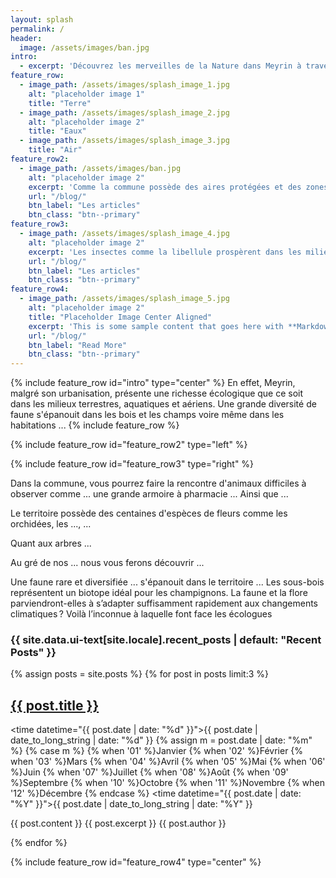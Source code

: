 ```yaml
---
layout: splash
permalink: /
header:
  image: /assets/images/ban.jpg
intro: 
  - excerpt: 'Découvrez les merveilles de la Nature dans Meyrin à travers sa faune et sa flore.'
feature_row:
  - image_path: /assets/images/splash_image_1.jpg
    alt: "placeholder image 1"
    title: "Terre"
  - image_path: /assets/images/splash_image_2.jpg
    alt: "placeholder image 2"
    title: "Eaux"
  - image_path: /assets/images/splash_image_3.jpg
    title: "Air"
feature_row2:
  - image_path: /assets/images/ban.jpg
    alt: "placeholder image 2"
    excerpt: 'Comme la commune possède des aires protégées et des zones humides, les animaux y vivent paisiblement, en sécurité et tout en liberté dans leur milieu naturel malgré la proximité des humains.'
    url: "/blog/"
    btn_label: "Les articles"
    btn_class: "btn--primary"
feature_row3:
  - image_path: /assets/images/splash_image_4.jpg
    alt: "placeholder image 2"
    excerpt: 'Les insectes comme la libellule prospèrent dans les milieux aquatiques.'
    url: "/blog/"
    btn_label: "Les articles"
    btn_class: "btn--primary"    
feature_row4:
  - image_path: /assets/images/splash_image_5.jpg
    alt: "placeholder image 2"
    title: "Placeholder Image Center Aligned"
    excerpt: 'This is some sample content that goes here with **Markdown** formatting. Centered with `type="center"`'
    url: "/blog/"
    btn_label: "Read More"
    btn_class: "btn--primary"
---
```

{% include feature_row id="intro" type="center" %}
En effet, Meyrin, malgré son urbanisation, présente une richesse écologique que ce soit dans les milieux terrestres, aquatiques et aériens. Une grande diversité de faune s'épanouit dans les bois et les champs voire même dans les habitations ...
{% include feature_row %}

{% include feature_row id="feature_row2" type="left" %}

{% include feature_row id="feature_row3" type="right" %}

<!--{% include feature_row id="feature_row4" type="center" %}-->

Dans la commune, vous pourrez faire la rencontre d'animaux difficiles à observer comme ...
une grande armoire à pharmacie ...
Ainsi que ...


Le territoire possède des centaines d'espèces de fleurs comme les orchidées, les ..., ...

Quant aux arbres ...


Au gré de nos ... nous vous ferons découvrir ...

Une faune rare et diversifiée ... s'épanouit dans le territoire ...
Les sous-bois représentent un biotope idéal pour les champignons.
La faune et la flore parviendront-elles à s’adapter suffisamment rapidement aux changements climatiques ? Voilà l’inconnue à laquelle font face les écologues

<h3 class="archive__subtitle">{{ site.data.ui-text[site.locale].recent_posts | default: "Recent Posts" }}</h3>
{% assign posts = site.posts %}
{% for post in posts limit:3 %}
<article>
<h2>
      <a href="{{ post.url | relative_url  }}">{{ post.title }}</a>
</h2>

<time datetime="{{ post.date | date: "%d" }}">{{ post.date | date_to_long_string | date: "%d" }}</time>
{% assign m = post.date | date: "%m" %}
    {% case m %}
      {% when '01' %}Janvier
      {% when '02' %}Février
      {% when '03' %}Mars
      {% when '04' %}Avril
      {% when '05' %}Mai
      {% when '06' %}Juin
      {% when '07' %}Juillet
      {% when '08' %}Août
      {% when '09' %}Septembre
      {% when '10' %}Octobre
      {% when '11' %}Novembre
      {% when '12' %}Décembre
    {% endcase %}
<time datetime="{{ post.date | date: "%Y" }}">{{ post.date | date_to_long_string | date: "%Y" }}</time>

{{ post.content }}
{{ post.excerpt }} 
{{ post.author }}
</article>
{% endfor %}

{% include feature_row id="feature_row4" type="center" %}
